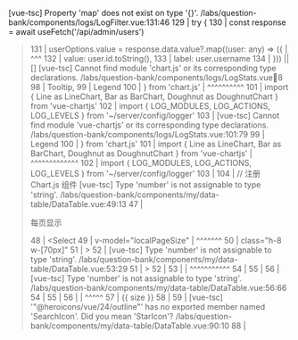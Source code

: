 [vue-tsc] Property 'map' does not exist on type '{}'.
/labs/question-bank/components/logs/LogFilter.vue:131:46
    129 |   try {
    130 |     const response = await useFetch('/api/admin/users')
  > 131 |     userOptions.value = response.data.value?.map((user: any) => ({
        |                                              ^^^
    132 |       value: user.id.toString(),
    133 |       label: user.username
    134 |     })) || []
[vue-tsc] Cannot find module 'chart.js' or its corresponding type declarations.
/labs/question-bank/components/logs/LogStats.vue:100:8
     98 |   Tooltip,
     99 |   Legend
  > 100 | } from 'chart.js'
        |        ^^^^^^^^^^
    101 | import { Line as LineChart, Bar as BarChart, Doughnut as DoughnutChart } from 'vue-chartjs'
    102 | import { LOG_MODULES, LOG_ACTIONS, LOG_LEVELS } from '~/server/config/logger'
    103 |
[vue-tsc] Cannot find module 'vue-chartjs' or its corresponding type declarations.
/labs/question-bank/components/logs/LogStats.vue:101:79
     99 |   Legend
    100 | } from 'chart.js'
  > 101 | import { Line as LineChart, Bar as BarChart, Doughnut as DoughnutChart } from 'vue-chartjs'
        |                                                                               ^^^^^^^^^^^^^
    102 | import { LOG_MODULES, LOG_ACTIONS, LOG_LEVELS } from '~/server/config/logger'
    103 |
    104 | // 注册 Chart.js 组件
[vue-tsc] Type 'number' is not assignable to type 'string'.
/labs/question-bank/components/my/data-table/DataTable.vue:49:13
    47 |           <p class="text-sm font-medium">每页显示</p>
    48 |           <Select
  > 49 |             v-model="localPageSize"
       |             ^^^^^^^
    50 |             class="h-8 w-[70px]"
    51 |           >
    52 |             <SelectTrigger>
[vue-tsc] Type 'number' is not assignable to type 'string'.
/labs/question-bank/components/my/data-table/DataTable.vue:53:29
    51 |           >
    52 |             <SelectTrigger>
  > 53 |               <SelectValue :placeholder="localPageSize" />
       |                             ^^^^^^^^^^^
    54 |             </SelectTrigger>
    55 |             <SelectContent>
    56 |               <SelectItem v-for="size in pageSizes" :key="size" :value="size">
[vue-tsc] Type 'number' is not assignable to type 'string'.
/labs/question-bank/components/my/data-table/DataTable.vue:56:66
    54 |             </SelectTrigger>
    55 |             <SelectContent>
  > 56 |               <SelectItem v-for="size in pageSizes" :key="size" :value="size">
       |                                                                  ^^^^^
    57 |                 {{ size }}
    58 |               </SelectItem>
    59 |             </SelectContent>
[vue-tsc] '"@heroicons/vue/24/outline"' has no exported member named 'SearchIcon'. Did you mean 'StarIcon'?
/labs/question-bank/components/my/data-table/DataTable.vue:90:10
    88 | <script setup lang="ts">
    89 | import { ref, computed, watch } from 'vue'
  > 90 | import { SearchIcon, ChevronLeftIcon, ChevronRightIcon } from '@heroicons/vue/24/outline'
       |          ^^^^^^^^^^
    91 | import { Input } from '@/components/shadcn/input'
    92 | import { Button } from '@/components/shadcn/button'
    93 | import {
[vue-tsc] 'question' is of type 'unknown'.
/labs/question-bank/components/QuestionForm.vue:86:14
    84 |     const question = await $fetch(`/api/questions/${props.questionId}`)
    85 |     form.value = {
  > 86 |       title: question.title,
       |              ^^^^^^^^
    87 |       content: question.content,
    88 |       answer: question.answer,
    89 |       analysis: question.analysis || ''
[vue-tsc] 'question' is of type 'unknown'.
/labs/question-bank/components/QuestionForm.vue:87:16
    85 |     form.value = {
    86 |       title: question.title,
  > 87 |       content: question.content,
       |                ^^^^^^^^
    88 |       answer: question.answer,
    89 |       analysis: question.analysis || ''
    90 |     }
[vue-tsc] 'question' is of type 'unknown'.
/labs/question-bank/components/QuestionForm.vue:88:15
    86 |       title: question.title,
    87 |       content: question.content,
  > 88 |       answer: question.answer,
       |               ^^^^^^^^
    89 |       analysis: question.analysis || ''
    90 |     }
    91 |
[vue-tsc] 'question' is of type 'unknown'.
/labs/question-bank/components/QuestionForm.vue:89:17
    87 |       content: question.content,
    88 |       answer: question.answer,
  > 89 |       analysis: question.analysis || ''
       |                 ^^^^^^^^
    90 |     }
    91 |
    92 |     // 转换标签数据为选择器格式
[vue-tsc] 'question' is of type 'unknown'.
/labs/question-bank/components/QuestionForm.vue:94:5
    92 |     // 转换标签数据为选择器格式
    93 |     const tagsByCategory: Record<number, number | number[]> = {}
  > 94 |     question.tags.forEach((tag: any) => {
       |     ^^^^^^^^
    95 |       const categoryId = tag.category.id
    96 |       if (tag.category.allowMultiple) {
    97 |         if (!tagsByCategory[categoryId]) {
[vue-tsc] Type 'number | number[]' is not assignable to type 'string | undefined'. Type 'number' is not assignable to type 'string'.
/labs/question-bank/components/TagSelector.vue:8:21
     6 |       <!-- 单选标签 -->
     7 |       <div v-if="!category.allowMultiple" class="grid grid-cols-2 sm:grid-cols-3 md:grid-cols-4 gap-2">
  >  8 |         <RadioGroup v-model="selectedTags[category.id]">
       |                     ^^^^^^^
     9 |           <div v-for="tag in category.tags" :key="tag.id">
    10 |             <RadioGroupItem :value="tag.id" class="peer sr-only" />
    11 |             <Label
[vue-tsc] Type 'number' is not assignable to type 'string'.
/labs/question-bank/components/TagSelector.vue:10:30
     8 |         <RadioGroup v-model="selectedTags[category.id]">
     9 |           <div v-for="tag in category.tags" :key="tag.id">
  > 10 |             <RadioGroupItem :value="tag.id" class="peer sr-only" />
       |                              ^^^^^
    11 |             <Label
    12 |               :for="tag.id.toString()"
    13 |               class="flex items-center justify-between rounded-lg border-2 border-muted bg-popover p-2 hover:bg-accent hover:text-accent-foreground peer-data-[state=checked]:border-primary [&:has([data-state=checked])]:border-primary cursor-pointer"
[vue-tsc] Type 'number' is not assignable to type 'string'.
/labs/question-bank/components/TagSelector.vue:32:14
    30 |             :id="tag.id.toString()"
    31 |             v-model="selectedTags[category.id]"
  > 32 |             :value="tag.id"
       |              ^^^^^
    33 |             class="peer sr-only"
    34 |           />
    35 |           <Label
[vue-tsc] Property 'categories' does not exist on type 'unknown'.
/labs/question-bank/components/TagSelector.vue:98:13
     96 | async function loadCategories() {
     97 |   try {
  >  98 |     const { categories: data } = await $fetch('/api/tags')
        |             ^^^^^^^^^^
     99 |     categories.value = data
    100 |
    101 |     // 初始化选中状态
[vue-tsc] Type 'never[] | null' is not assignable to type 'number | number[]'. Type 'null' is not assignable to type 'number | number[]'.
/labs/question-bank/components/TagSelector.vue:104:9
    102 |     categories.value.forEach(category => {
    103 |       if (!selectedTags.value[category.id]) {
  > 104 |         selectedTags.value[category.id] = category.allowMultiple ? [] : null
        |         ^^^^^^^^^^^^^^^^^^^^^^^^^^^^^^^
    105 |       }
    106 |     })
    107 |   } catch (error) {
[vue-tsc] Type '{ variant: "default" | "link" | "destructive" | "outline" | "secondary" | "ghost" | undefined; text?: string | undefined; onClick?: () => void | Promise<void>; }' is not assignable to type 'ConfirmButton | { text: string; variant?: "default" | "link" | "destructive" | "outline" | "secondary" | "ghost" | undefined; onClick?: (() => void | Promise<void>) | undefined; } | undefined'. Type '{ variant: "default" | "link" | "destructive" | "outline" | "secondary" | "ghost" | undefined; text?: string | undefined; onClick?: () => void | Promise<void>; }' is not assignable to type '{ text: string; variant?: "default" | "link" | "destructive" | "outline" | "secondary" | "ghost" | undefined; onClick?: (() => void | Promise<void>) | undefined; }'. Types of property 'text' are incompatible. Type 'string | undefined' is not assignable to type 'string'. Type 'undefined' is not assignable to type 'string'.
/labs/question-bank/composables/useConfirm.ts:51:7
    49 |       ...defaultOptions,
    50 |       ...opt,
  > 51 |       confirmButton: {
       |       ^^^^^^^^^^^^^
    52 |         ...defaultOptions.confirmButton,
    53 |         ...opt?.confirmButton,
    54 |         variant: opt?.type === 'error' ? 'destructive' : (opt?.confirmButton?.variant || defaultOptions.confirmButton?.variant)
[vue-tsc] Type '{ text?: string | undefined; variant?: "default" | "destructive" | "outline" | "secondary" | "ghost" | "link"; onClick?: () => void | Promise<void>; }' is not assignable to type 'ConfirmButton | { text: string; variant?: "default" | "link" | "destructive" | "outline" | "secondary" | "ghost" | undefined; onClick?: (() => void | Promise<void>) | undefined; } | undefined'. Type '{ text?: string | undefined; variant?: "default" | "destructive" | "outline" | "secondary" | "ghost" | "link"; onClick?: () => void | Promise<void>; }' is not assignable to type '{ text: string; variant?: "default" | "link" | "destructive" | "outline" | "secondary" | "ghost" | undefined; onClick?: (() => void | Promise<void>) | undefined; }'. Types of property 'text' are incompatible. Type 'string | undefined' is not assignable to type 'string'. Type 'undefined' is not assignable to type 'string'.
/labs/question-bank/composables/useConfirm.ts:56:7
    54 |         variant: opt?.type === 'error' ? 'destructive' : (opt?.confirmButton?.variant || defaultOptions.confirmButton?.variant)
    55 |       },
  > 56 |       cancelButton: {
       |       ^^^^^^^^^^^^
    57 |         ...defaultOptions.cancelButton,
    58 |         ...opt?.cancelButton
    59 |       }
[vue-tsc] Module '"~/types/log"' has no exported member 'LogType'.
/labs/question-bank/composables/useLogger.ts:1:15
  > 1 | import type { LogType, LogLevel } from '~/types/log'
      |               ^^^^^^^
    2 |
    3 | export function useLogger() {
    4 |   const createLog = async (type: LogType, action: string, details: string = '', level: LogLevel = 'info') => {
[vue-tsc] Type '"info"' is not assignable to type '"DEBUG" | "INFO" | "WARN" | "ERROR" | "SECURITY" | "IMPORTANT"'. Did you mean '"INFO"'?
/labs/question-bank/composables/useLogger.ts:4:81
    2 |
    3 | export function useLogger() {
  > 4 |   const createLog = async (type: LogType, action: string, details: string = '', level: LogLevel = 'info') => {
      |                                                                                 ^^^^^^^^^^^^^^^^^^^^^^^^
    5 |     try {
    6 |       await $fetch('/api/logs', {
    7 |         method: 'POST',
[vue-tsc] Argument of type '"error"' is not assignable to parameter of type '"DEBUG" | "INFO" | "WARN" | "ERROR" | "SECURITY" | "IMPORTANT" | undefined'.
/labs/question-bank/composables/useLogger.ts:26:49
    24 |   const logError = async (type: LogType, error: unknown, action: string) => {
    25 |     const errorMessage = error instanceof Error ? error.message : String(error)
  > 26 |     await createLog(type, action, errorMessage, 'error')
       |                                                 ^^^^^^^
    27 |   }
    28 |
    29 |   return {
[vue-tsc] Element implicitly has an 'any' type because expression of type 'string' can't be used to index type '{ 'GET:/api/admin/users': string; 'POST:/api/admin/users': string; 'PUT:/api/admin/users': string; 'DELETE:/api/admin/users': string; 'GET:/api/admin/roles': string; 'POST:/api/admin/roles': string; ... 5 more ...; 'DELETE:/api/admin/permissions': string; }'. No index signature with a parameter of type 'string' was found on type '{ 'GET:/api/admin/users': string; 'POST:/api/admin/users': string; 'PUT:/api/admin/users': string; 'DELETE:/api/admin/users': string; 'GET:/api/admin/roles': string; 'POST:/api/admin/roles': string; ... 5 more ...; 'DELETE:/api/admin/permissions': string; }'.
/labs/question-bank/middleware/auth.ts:59:32
    57 |     const path = event.path.replace(/\/\d+$/, '') // 移除路径中的 ID
    58 |     const permissionKey = `${method}:${path}`
  > 59 |     const requiredPermission = PERMISSION_MAP[permissionKey]
       |                                ^^^^^^^^^^^^^^^^^^^^^^^^^^^^^
    60 |
    61 |     // 如果找到了权限映射且用户没有该权限
    62 |     if (requiredPermission && !userPermissions.includes(requiredPermission)) {
[vue-tsc] Property 'id' does not exist on type 'never'.
/labs/question-bank/pages/admin/logs/audit.vue:43:21
    41 |         <TimelineItem
    42 |           v-for="log in auditLogs"
  > 43 |           :key="log.id"
       |                     ^^
    44 |           :dot-color="getActionColor(log.action)"
    45 |         >
    46 |           <template #dot>
[vue-tsc] Property 'action' does not exist on type 'never'.
/labs/question-bank/pages/admin/logs/audit.vue:44:42
    42 |           v-for="log in auditLogs"
    43 |           :key="log.id"
  > 44 |           :dot-color="getActionColor(log.action)"
       |                                          ^^^^^^
    45 |         >
    46 |           <template #dot>
    47 |             <Icon :name="getActionIcon(log.action)" class="text-lg" />
[vue-tsc] Property 'action' does not exist on type 'never'.
/labs/question-bank/pages/admin/logs/audit.vue:47:44
    45 |         >
    46 |           <template #dot>
  > 47 |             <Icon :name="getActionIcon(log.action)" class="text-lg" />
       |                                            ^^^^^^
    48 |           </template>
    49 |           <div class="flex justify-between items-start">
    50 |             <div>
[vue-tsc] Property 'action' does not exist on type 'never'.
/labs/question-bank/pages/admin/logs/audit.vue:51:58
    49 |           <div class="flex justify-between items-start">
    50 |             <div>
  > 51 |               <p class="font-medium">{{ formatAction(log.action) }}</p>
       |                                                          ^^^^^^
    52 |               <p class="text-sm text-gray-500">
    53 |                 由 {{ log.user.username }} 在 {{ formatDateTime(log.timestamp) }} 操作
    54 |               </p>
[vue-tsc] Property 'user' does not exist on type 'never'.
/labs/question-bank/pages/admin/logs/audit.vue:53:26
    51 |               <p class="font-medium">{{ formatAction(log.action) }}</p>
    52 |               <p class="text-sm text-gray-500">
  > 53 |                 由 {{ log.user.username }} 在 {{ formatDateTime(log.timestamp) }} 操作
       |                          ^^^^
    54 |               </p>
    55 |             </div>
    56 |             <Button
[vue-tsc] Property 'timestamp' does not exist on type 'never'.
/labs/question-bank/pages/admin/logs/audit.vue:53:67
    51 |               <p class="font-medium">{{ formatAction(log.action) }}</p>
    52 |               <p class="text-sm text-gray-500">
  > 53 |                 由 {{ log.user.username }} 在 {{ formatDateTime(log.timestamp) }} 操作
       |                                                                   ^^^^^^^^^
    54 |               </p>
    55 |             </div>
    56 |             <Button
[vue-tsc] Type 'unknown' is not assignable to type 'never[]'.
/labs/question-bank/pages/admin/logs/audit.vue:180:5
    178 |       }
    179 |     })
  > 180 |     auditLogs.value = response
        |     ^^^^^^^^^^^^^^^
    181 |   } catch (error) {
    182 |     toast.error('获取审计日志失败')
    183 |     console.error('Failed to fetch audit logs:', error)
[vue-tsc] Property 'items' does not exist on type '{}'.
/labs/question-bank/pages/admin/logs/index.vue:63:40
    61 |
    62 |     if (response.data.value) {
  > 63 |       logs.value = response.data.value.items
       |                                        ^^^^^
    64 |       total.value = response.data.value.total
    65 |     }
    66 |   } catch (error) {
[vue-tsc] Property 'total' does not exist on type '{}'.
/labs/question-bank/pages/admin/logs/index.vue:64:41
    62 |     if (response.data.value) {
    63 |       logs.value = response.data.value.items
  > 64 |       total.value = response.data.value.total
       |                                         ^^^^^
    65 |     }
    66 |   } catch (error) {
    67 |     console.error('Failed to fetch logs:', error)
[vue-tsc] Cannot find module 'vue-chartjs' or its corresponding type declarations.
/labs/question-bank/pages/admin/logs/statistics.vue:110:42
    108 | <script setup lang="ts">
    109 | import { ref, reactive, onMounted } from 'vue'
  > 110 | import { Line, Pie, Bar, Doughnut } from 'vue-chartjs'
        |                                          ^^^^^^^^^^^^^
    111 | import { useToast } from '@/composables/useToast'
    112 | import {
    113 |   Chart as ChartJS,
[vue-tsc] Cannot find module 'chart.js' or its corresponding type declarations.
/labs/question-bank/pages/admin/logs/statistics.vue:123:8
    121 |   ArcElement,
    122 |   BarElement
  > 123 | } from 'chart.js'
        |        ^^^^^^^^^^
    124 |
    125 | // 注册 ChartJS 组件
    126 | ChartJS.register(
[vue-tsc] 'response' is of type 'unknown'.
/labs/question-bank/pages/admin/logs/statistics.vue:320:22
    318 |
    319 |     // 更新统计卡片数据
  > 320 |     updateStatistics(response.overview)
        |                      ^^^^^^^^
    321 |
    322 |     // 更新图表数据
    323 |     updateCharts(response.charts)
[vue-tsc] 'response' is of type 'unknown'.
/labs/question-bank/pages/admin/logs/statistics.vue:323:18
    321 |
    322 |     // 更新图表数据
  > 323 |     updateCharts(response.charts)
        |                  ^^^^^^^^
    324 |
    325 |     // 更新详细统计数据
    326 |     updateDetailedStats(response.details)
[vue-tsc] 'response' is of type 'unknown'.
/labs/question-bank/pages/admin/logs/statistics.vue:326:25
    324 |
    325 |     // 更新详细统计数据
  > 326 |     updateDetailedStats(response.details)
        |                         ^^^^^^^^
    327 |   } catch (error) {
    328 |     toast.error('获取统计数据失败')
    329 |     console.error('Failed to fetch statistics:', error)
[vue-tsc] Type '(e?: Event | undefined) => Promise<Promise<void> | undefined>' is not assignable to type 'SubmissionHandler<GenericObject, GenericObject, unknown>'. Types of parameters 'e' and 'values' are incompatible. Type 'GenericObject' is missing the following properties from type 'Event': bubbles, cancelBubble, cancelable, composed, and 18 more.
/labs/question-bank/pages/admin/permissions/index.vue:89:12
    87 |         <Form
    88 |           :validation-schema="permissionSchema"
  > 89 |           @submit="savePermission"
       |            ^^^^^^
    90 |           v-slot="{ errors }"
    91 |           class="space-y-4"
    92 |         >
[vue-tsc] Cannot find name 'form'.
/labs/question-bank/pages/admin/permissions/index.vue:277:5
    275 |   if (permission) {
    276 |     const [module, action] = permission.name.split('.')
  > 277 |     form.resetForm({
        |     ^^^^
    278 |       values: {
    279 |         module,
    280 |         action,
[vue-tsc] Cannot find name 'form'.
/labs/question-bank/pages/admin/permissions/index.vue:285:5
    283 |     })
    284 |   } else {
  > 285 |     form.resetForm()
        |     ^^^^
    286 |   }
    287 |   showDialog.value = true
    288 | }
[vue-tsc] This expression is not callable. Type 'Promise<boolean>' has no call signatures.
/labs/question-bank/pages/admin/permissions/index.vue:329:27
    327 | // 删除权限
    328 | async function deletePermission(permission: Permission) {
  > 329 |   const confirmed = await confirm({
        |                           ^^^^^^^
    330 |     title: '确认删除',
    331 |     content: `确定要删除权限 "${permission.name}" 吗？此操作不可恢复。`,
    332 |     type: 'error',
[vue-tsc] Type '(e?: Event | undefined) => Promise<Promise<void> | undefined>' is not assignable to type 'SubmissionHandler<GenericObject, GenericObject, unknown>'. Types of parameters 'e' and 'values' are incompatible. Type 'GenericObject' is missing the following properties from type 'Event': bubbles, cancelBubble, cancelable, composed, and 18 more.
/labs/question-bank/pages/admin/roles/index.vue:85:12
    83 |         <Form
    84 |           :validation-schema="roleSchema"
  > 85 |           @submit="saveRole"
       |            ^^^^^^
    86 |           v-slot="{ errors }"
    87 |           class="space-y-4"
    88 |         >
[vue-tsc] Type 'number' is not assignable to type 'string'.
/labs/question-bank/pages/admin/roles/index.vue:166:20
    164 |                   :id="'permission-' + permission.id"
    165 |                   v-model="selectedPermissions"
  > 166 |                   :value="permission.id"
        |                    ^^^^^
    167 |                 />
    168 |                 <div class="grid gap-1.5 leading-none">
    169 |                   <label
[vue-tsc] Cannot find name 'form'.
/labs/question-bank/pages/admin/roles/index.vue:328:5
    326 |   editingRole.value = role
    327 |   if (role) {
  > 328 |     form.resetForm({
        |     ^^^^
    329 |       values: {
    330 |         name: role.name,
    331 |         description: role.description || ''
[vue-tsc] Cannot find name 'form'.
/labs/question-bank/pages/admin/roles/index.vue:335:5
    333 |     })
    334 |   } else {
  > 335 |     form.resetForm()
        |     ^^^^
    336 |   }
    337 |   showRoleDialog.value = true
    338 | }
[vue-tsc] This expression is not callable. Type 'Promise<boolean>' has no call signatures.
/labs/question-bank/pages/admin/roles/index.vue:409:27
    407 | // 删除角色
    408 | async function deleteRole(role: Role) {
  > 409 |   const confirmed = await confirm({
        |                           ^^^^^^^
    410 |     title: '确认删除',
    411 |     content: `确定要删除角色 "${role.name}" 吗？此操作不可恢复。`,
    412 |     type: 'error',
[vue-tsc] Type 'Source[] | null | undefined' is not assignable to type 'any[]'. Type 'undefined' is not assignable to type 'any[]'.
/labs/question-bank/pages/admin/sources/index.vue:194:10
    192 |           { key: 'createdAt', title: '创建时间' }
    193 |         ]"
  > 194 |         :data="filteredSources"
        |          ^^^^
    195 |       >
    196 |         <template #type="{ value }">
    197 |           {{ getSourceTypeLabel(value) }}
[vue-tsc] Type 'number | null' is not assignable to type 'string | undefined'. Type 'null' is not assignable to type 'string | undefined'.
/labs/question-bank/pages/admin/tags.vue:114:21
    112 |           <div class="space-y-2">
    113 |             <Label>父标签</Label>
  > 114 |             <Select v-model="tagForm.parentId">
        |                     ^^^^^^^
    115 |               <SelectTrigger>
    116 |                 <SelectValue placeholder="选择父标签" />
    117 |               </SelectTrigger>
[vue-tsc] Cannot find module '@/composables/useAuth' or its corresponding type declarations.
/labs/question-bank/pages/admin/tags.vue:161:25
    159 | import { ref, onMounted, computed } from 'vue'
    160 | import { useMessage } from '@/composables/useMessage'
  > 161 | import { useAuth } from '@/composables/useAuth'
        |                         ^^^^^^^^^^^^^^^^^^^^^^^
    162 | import { PencilIcon, TrashIcon } from 'lucide-vue-next'
    163 | import { Button } from '@/components/shadcn/button'
    164 | import { Input } from '@/components/shadcn/input'
[vue-tsc] Type '{}' is missing the following properties from type 'any[]': length, pop, push, concat, and 35 more.
/labs/question-bank/pages/admin/tags.vue:248:5
    246 |   try {
    247 |     const response = await useFetch('/api/admin/tags/categories')
  > 248 |     categories.value = response.data.value || []
        |     ^^^^^^^^^^^^^^^^
    249 |     await loadTagsByCategories()
    250 |   } catch (error) {
    251 |     showMessage('加载标签类别失败', 'error')
[vue-tsc] Type '{}' is missing the following properties from type 'any[]': length, pop, push, concat, and 35 more.
/labs/question-bank/pages/admin/tags.vue:260:7
    258 |     for (const category of categories.value) {
    259 |       const response = await useFetch(`/api/admin/tags/${category.id}`)
  > 260 |       categoryTags.value[category.id] = response.data.value || []
        |       ^^^^^^^^^^^^^^^^^^^^^^^^^^^^^^^
    261 |     }
    262 |   } catch (error) {
    263 |     showMessage('加载标签失败', 'error')
[vue-tsc] Type '(e?: Event | undefined) => Promise<Promise<void> | undefined>' is not assignable to type 'SubmissionHandler<GenericObject, GenericObject, unknown>'. Types of parameters 'e' and 'values' are incompatible. Type 'GenericObject' is missing the following properties from type 'Event': bubbles, cancelBubble, cancelable, composed, and 18 more.
/labs/question-bank/pages/admin/users/index.vue:81:12
    79 |         <Form
    80 |           :validation-schema="userSchema"
  > 81 |           @submit="saveUser"
       |            ^^^^^^
    82 |           v-slot="{ errors }"
    83 |           class="space-y-4"
    84 |         >
[vue-tsc] '"lucide-vue-next"' has no exported member named 'UserGroupIcon'. Did you mean 'GroupIcon'?
/labs/question-bank/pages/admin/users/index.vue:216:64
    214 | import { ref, computed } from 'vue'
    215 | import { useForm } from 'vee-validate'
  > 216 | import { SearchIcon, PlusIcon, MoreHorizontalIcon, PencilIcon, UserGroupIcon, TrashIcon, XIcon } from 'lucide-vue-next'
        |                                                                ^^^^^^^^^^^^^
    217 | import { useConfirm } from '@/composables/useConfirm'
    218 | import type { User, Role } from '@prisma/client'
    219 |
[vue-tsc] Cannot find name 'form'.
/labs/question-bank/pages/admin/users/index.vue:309:5
    307 |   editingUser.value = user
    308 |   if (user) {
  > 309 |     form.resetForm({
        |     ^^^^
    310 |       values: {
    311 |         username: user.username,
    312 |         email: user.email,
[vue-tsc] Cannot find name 'form'.
/labs/question-bank/pages/admin/users/index.vue:318:5
    316 |     })
    317 |   } else {
  > 318 |     form.resetForm()
        |     ^^^^
    319 |   }
    320 |   showUserDialog.value = true
    321 | }
[vue-tsc] This expression is not callable. Type 'Promise<boolean>' has no call signatures.
/labs/question-bank/pages/admin/users/index.vue:408:27
    406 | // 删除用户
    407 | async function deleteUser(user: User) {
  > 408 |   const confirmed = await confirm({
        |                           ^^^^^^^
    409 |     title: '确认删除',
    410 |     content: `确定要删除用户 "${user.username}" 吗？此操作不可恢复。`,
    411 |     type: 'error',
[vue-tsc] Parameter 'role' implicitly has an 'any' type.
/labs/question-bank/server/api/admin/logs/audit.ts:7:33
     5 |   // 验证权限
     6 |   const user = event.context.user
  >  7 |   if (!user || !user.roles.some(role => role.permissions.includes('VIEW_LOGS'))) {
       |                                 ^^^^
     8 |     throw createError({
     9 |       statusCode: 403,
    10 |       message: '没有权限查看审计日志'
[vue-tsc] 'error' is of type 'unknown'.
/labs/question-bank/server/api/admin/logs/audit.ts:45:19
    43 |     console.error('Failed to get audit trail:', error)
    44 |     throw createError({
  > 45 |       statusCode: error.message === '查询超时' ? 504 : 500,
       |                   ^^^^^
    46 |       message: error.message === '查询超时' ? '查询超时，请稍后再试' : '获取审计记录失败'    })
    47 |   }
    48 | })
[vue-tsc] 'error' is of type 'unknown'.
/labs/question-bank/server/api/admin/logs/audit.ts:46:16
    44 |     throw createError({
    45 |       statusCode: error.message === '查询超时' ? 504 : 500,
  > 46 |       message: error.message === '查询超时' ? '查询超时，请稍后再试' : '获取审计记录失败'    })
       |                ^^^^^
    47 |   }
    48 | })
    49 |
[vue-tsc] 'error' is of type 'unknown'.
/labs/question-bank/server/api/admin/logs/index.ts:54:19
    52 |     console.error('Failed to get logs:', error)
    53 |     throw createError({
  > 54 |       statusCode: error.message === '查询超时' ? 504 : 500,
       |                   ^^^^^
    55 |       message: error.message === '查询超时' ? '查询超时，请缩小查询范围' : '获取日志列表失败'
    56 |     })
    57 |   }
[vue-tsc] 'error' is of type 'unknown'.
/labs/question-bank/server/api/admin/logs/index.ts:55:16
    53 |     throw createError({
    54 |       statusCode: error.message === '查询超时' ? 504 : 500,
  > 55 |       message: error.message === '查询超时' ? '查询超时，请缩小查询范围' : '获取日志列表失败'
       |                ^^^^^
    56 |     })
    57 |   }
    58 | })
[vue-tsc] Parameter 'role' implicitly has an 'any' type.
/labs/question-bank/server/api/admin/logs/statistics.ts:22:37
    20 |       // 验证权限
    21 |       const user = event.context.user
  > 22 |       if (!user || !user.roles.some(role => role.permissions.includes('VIEW_LOGS'))) {
       |                                     ^^^^
    23 |         throw createError({
    24 |           statusCode: 403,
    25 |           message: '没有权限查看日志统计'
[vue-tsc] 'error' is of type 'unknown'.
/labs/question-bank/server/api/admin/logs/statistics.ts:71:23
    69 |         console.error('Failed to get statistics:', error)
    70 |         throw createError({
  > 71 |           statusCode: error.message === '统计超时' ? 504 : 500,
       |                       ^^^^^
    72 |           message: error.message === '统计超时' ? '统计超时，请缩小时间范围' : '获取统计数据失败',
    73 |         })
    74 |       }
[vue-tsc] 'error' is of type 'unknown'.
/labs/question-bank/server/api/admin/logs/statistics.ts:72:20
    70 |         throw createError({
    71 |           statusCode: error.message === '统计超时' ? 504 : 500,
  > 72 |           message: error.message === '统计超时' ? '统计超时，请缩小时间范围' : '获取统计数据失败',
       |                    ^^^^^
    73 |         })
    74 |       }
    75 |
[vue-tsc] 'event.context.params' is possibly 'undefined'.
/labs/question-bank/server/api/admin/permissions/[id].ts:15:23
    13 |
    14 | export default defineEventHandler(async (event) => {
  > 15 |   const id = parseInt(event.context.params.id)
       |                       ^^^^^^^^^^^^^^^^^^^^
    16 |   if (isNaN(id)) {
    17 |     throw createError({
    18 |       statusCode: 400,
[vue-tsc] Object literal may only specify known properties, and 'rolePermissions' does not exist in type 'PermissionInclude<DefaultArgs>'.
/labs/question-bank/server/api/admin/permissions/[id].ts:32:13
    30 |           where: { id },
    31 |           include: {
  > 32 |             rolePermissions: {
       |             ^^^^^^^^^^^^^^^
    33 |               include: {
    34 |                 role: true
    35 |               }
[vue-tsc] Property 'rolePermissions' does not exist on type '{ id: number; name: string; createdAt: Date; updatedAt: Date; description: string | null; creatorId: number; updaterId: number; }'.
/labs/question-bank/server/api/admin/permissions/[id].ts:50:29
    48 |         return {
    49 |           ...permission,
  > 50 |           roles: permission.rolePermissions.map(rp => rp.role)
       |                             ^^^^^^^^^^^^^^^
    51 |         }
    52 |       } catch (error) {
    53 |         console.error('获取权限详情失败:', error)
[vue-tsc] Parameter 'rp' implicitly has an 'any' type.
/labs/question-bank/server/api/admin/permissions/[id].ts:50:49
    48 |         return {
    49 |           ...permission,
  > 50 |           roles: permission.rolePermissions.map(rp => rp.role)
       |                                                 ^^
    51 |         }
    52 |       } catch (error) {
    53 |         console.error('获取权限详情失败:', error)
[vue-tsc] 'error' is of type 'unknown'.
/labs/question-bank/server/api/admin/permissions/[id].ts:55:23
    53 |         console.error('获取权限详情失败:', error)
    54 |         throw createError({
  > 55 |           statusCode: error.statusCode || 500,
       |                       ^^^^^
    56 |           message: error.message || '获取权限详情失败'
    57 |         })
    58 |       }
[vue-tsc] 'error' is of type 'unknown'.
/labs/question-bank/server/api/admin/permissions/[id].ts:56:20
    54 |         throw createError({
    55 |           statusCode: error.statusCode || 500,
  > 56 |           message: error.message || '获取权限详情失败'
       |                    ^^^^^
    57 |         })
    58 |       }
    59 |
[vue-tsc] Object literal may only specify known properties, and 'rolePermissions' does not exist in type 'PermissionInclude<DefaultArgs>'.
/labs/question-bank/server/api/admin/permissions/[id].ts:97:13
     95 |           data: validatedData,
     96 |           include: {
  >  97 |             rolePermissions: {
        |             ^^^^^^^^^^^^^^^
     98 |               include: {
     99 |                 role: true
    100 |               }
[vue-tsc] Property 'rolePermissions' does not exist on type '{ id: number; name: string; createdAt: Date; updatedAt: Date; description: string | null; creatorId: number; updaterId: number; }'.
/labs/question-bank/server/api/admin/permissions/[id].ts:107:29
    105 |         return {
    106 |           ...permission,
  > 107 |           roles: permission.rolePermissions.map(rp => rp.role)
        |                             ^^^^^^^^^^^^^^^
    108 |         }
    109 |       } catch (error) {
    110 |         console.error('更新权限失败:', error)
[vue-tsc] Parameter 'rp' implicitly has an 'any' type.
/labs/question-bank/server/api/admin/permissions/[id].ts:107:49
    105 |         return {
    106 |           ...permission,
  > 107 |           roles: permission.rolePermissions.map(rp => rp.role)
        |                                                 ^^
    108 |         }
    109 |       } catch (error) {
    110 |         console.error('更新权限失败:', error)
[vue-tsc] 'error' is of type 'unknown'.
/labs/question-bank/server/api/admin/permissions/[id].ts:115:15
    113 |           message: error instanceof z.ZodError 
    114 |             ? '无效的权限数据' 
  > 115 |             : error.message || '更新权限失败'
        |               ^^^^^
    116 |         })
    117 |       }
    118 |
[vue-tsc] Object literal may only specify known properties, and 'rolePermissions' does not exist in type 'PermissionInclude<DefaultArgs>'.
/labs/question-bank/server/api/admin/permissions/[id].ts:126:13
    124 |           where: { id },
    125 |           include: {
  > 126 |             rolePermissions: true
        |             ^^^^^^^^^^^^^^^
    127 |           }
    128 |         })
    129 |
[vue-tsc] Property 'rolePermissions' does not exist on type '{ id: number; name: string; createdAt: Date; updatedAt: Date; description: string | null; creatorId: number; updaterId: number; }'.
/labs/question-bank/server/api/admin/permissions/[id].ts:138:24
    136 |
    137 |         // 检查权限是否被使用
  > 138 |         if (permission.rolePermissions.length > 0) {
        |                        ^^^^^^^^^^^^^^^
    139 |           throw createError({
    140 |             statusCode: 400,
    141 |             message: '权限正在被使用，无法删除'
[vue-tsc] 'error' is of type 'unknown'.
/labs/question-bank/server/api/admin/permissions/[id].ts:156:23
    154 |         console.error('删除权限失败:', error)
    155 |         throw createError({
  > 156 |           statusCode: error.statusCode || 500,
        |                       ^^^^^
    157 |           message: error.message || '删除权限失败'
    158 |         })
    159 |       }
[vue-tsc] 'error' is of type 'unknown'.
/labs/question-bank/server/api/admin/permissions/[id].ts:157:20
    155 |         throw createError({
    156 |           statusCode: error.statusCode || 500,
  > 157 |           message: error.message || '删除权限失败'
        |                    ^^^^^
    158 |         })
    159 |       }
    160 |
[vue-tsc] Type '{ roles?: { create: any; } | undefined; name: any; description: any; }' is not assignable to type '(Without<PermissionCreateInput, PermissionUncheckedCreateInput> & PermissionUncheckedCreateInput) | (Without<...> & PermissionCreateInput)'. Type '{ roles?: { create: any; } | undefined; name: any; description: any; }' is not assignable to type 'Without<PermissionUncheckedCreateInput, PermissionCreateInput> & PermissionCreateInput'. Type '{ roles?: { create: any; } | undefined; name: any; description: any; }' is missing the following properties from type 'PermissionCreateInput': createdBy, updatedBy
/labs/question-bank/server/api/admin/permissions/index.post.ts:25:5
    23 |   // 创建权限
    24 |   const permission = await prisma.permission.create({
  > 25 |     data: {
       |     ^^^^
    26 |       name,
    27 |       description,
    28 |       // 如果提供了角色列表，则建立关联
[vue-tsc] Property 'roles' does not exist on type '{ id: number; name: string; createdAt: Date; updatedAt: Date; description: string | null; creatorId: number; updaterId: number; }'.
/labs/question-bank/server/api/admin/permissions/index.post.ts:50:23
    48 |   return {
    49 |     ...permission,
  > 50 |     roles: permission.roles.map(rp => rp.role)
       |                       ^^^^^
    51 |   }
    52 | })
    53 |
[vue-tsc] Parameter 'rp' implicitly has an 'any' type.
/labs/question-bank/server/api/admin/permissions/index.post.ts:50:33
    48 |   return {
    49 |     ...permission,
  > 50 |     roles: permission.roles.map(rp => rp.role)
       |                                 ^^
    51 |   }
    52 | })
    53 |
[vue-tsc] Type '{ name: string; group: string; description?: string | undefined; }' is not assignable to type '(Without<PermissionCreateInput, PermissionUncheckedCreateInput> & PermissionUncheckedCreateInput) | (Without<...> & PermissionCreateInput)'. Type '{ name: string; group: string; description?: string | undefined; }' is not assignable to type 'Without<PermissionUncheckedCreateInput, PermissionCreateInput> & PermissionCreateInput'. Type '{ name: string; group: string; description?: string | undefined; }' is missing the following properties from type 'PermissionCreateInput': createdBy, updatedBy
/labs/question-bank/server/api/admin/permissions/index.ts:96:11
    94 |         // 创建权限
    95 |         const permission = await prisma.permission.create({
  > 96 |           data: validatedData
       |           ^^^^
    97 |         })
    98 |
    99 |         return permission
[vue-tsc] 'event.context.params' is possibly 'undefined'.
/labs/question-bank/server/api/admin/roles/[id].ts:14:23
    12 |
    13 | export default defineEventHandler(async (event) => {
  > 14 |   const id = parseInt(event.context.params.id)
       |                       ^^^^^^^^^^^^^^^^^^^^
    15 |   if (isNaN(id)) {
    16 |     throw createError({
    17 |       statusCode: 400,
[vue-tsc] 'error' is of type 'unknown'.
/labs/question-bank/server/api/admin/roles/[id].ts:59:23
    57 |         console.error('获取角色详情失败:', error)
    58 |         throw createError({
  > 59 |           statusCode: error.statusCode || 500,
       |                       ^^^^^
    60 |           message: error.message || '获取角色详情失败'
    61 |         })
    62 |       }
[vue-tsc] 'error' is of type 'unknown'.
/labs/question-bank/server/api/admin/roles/[id].ts:60:20
    58 |         throw createError({
    59 |           statusCode: error.statusCode || 500,
  > 60 |           message: error.message || '获取角色详情失败'
       |                    ^^^^^
    61 |         })
    62 |       }
    63 |
[vue-tsc] 'role' is possibly 'null'.
/labs/question-bank/server/api/admin/roles/[id].ts:161:24
    159 |         return {
    160 |           ...role,
  > 161 |           permissions: role.permissions.map(rp => rp.permission),
        |                        ^^^^
    162 |           users: role.users.map(ur => ur.user)
    163 |         }
    164 |       } catch (error) {
[vue-tsc] 'role' is possibly 'null'.
/labs/question-bank/server/api/admin/roles/[id].ts:162:18
    160 |           ...role,
    161 |           permissions: role.permissions.map(rp => rp.permission),
  > 162 |           users: role.users.map(ur => ur.user)
        |                  ^^^^
    163 |         }
    164 |       } catch (error) {
    165 |         console.error('更新角色失败:', error)
[vue-tsc] 'error' is of type 'unknown'.
/labs/question-bank/server/api/admin/roles/[id].ts:170:15
    168 |           message: error instanceof z.ZodError 
    169 |             ? '无效的角色数据' 
  > 170 |             : error.message || '更新角色失败'
        |               ^^^^^
    171 |         })
    172 |       }
    173 |
[vue-tsc] 'error' is of type 'unknown'.
/labs/question-bank/server/api/admin/roles/[id].ts:218:23
    216 |         console.error('删除角色失败:', error)
    217 |         throw createError({
  > 218 |           statusCode: error.statusCode || 500,
        |                       ^^^^^
    219 |           message: error.message || '删除角色失败'
    220 |         })
    221 |       }
[vue-tsc] 'error' is of type 'unknown'.
/labs/question-bank/server/api/admin/roles/[id].ts:219:20
    217 |         throw createError({
    218 |           statusCode: error.statusCode || 500,
  > 219 |           message: error.message || '删除角色失败'
        |                    ^^^^^
    220 |         })
    221 |       }
    222 |
[vue-tsc] Type '{ permissions: { create: { permission: { connect: { id: number; }; }; }[]; } | undefined; name: string; description?: string | undefined; }' is not assignable to type '(Without<RoleCreateInput, RoleUncheckedCreateInput> & RoleUncheckedCreateInput) | (Without<...> & RoleCreateInput)'. Type '{ permissions: { create: { permission: { connect: { id: number; }; }; }[]; } | undefined; name: string; description?: string | undefined; }' is not assignable to type 'Without<RoleUncheckedCreateInput, RoleCreateInput> & RoleCreateInput'. Type '{ permissions: { create: { permission: { connect: { id: number; }; }; }[]; } | undefined; name: string; description?: string | undefined; }' is missing the following properties from type 'RoleCreateInput': createdBy, updatedBy
/labs/question-bank/server/api/admin/roles/index.ts:119:11
    117 |         // 创建角色和权限关联
    118 |         const role = await prisma.role.create({
  > 119 |           data: {
        |           ^^^^
    120 |             ...roleData,
    121 |             permissions: permissionIds ? {
    122 |               create: permissionIds.map(permissionId => ({
[vue-tsc] Property 'permissions' does not exist on type '{ id: number; name: string; createdAt: Date; updatedAt: Date; description: string | null; creatorId: number; updaterId: number; }'.
/labs/question-bank/server/api/admin/roles/index.ts:140:29
    138 |         return {
    139 |           ...role,
  > 140 |           permissions: role.permissions.map(rp => rp.permission)
        |                             ^^^^^^^^^^^
    141 |         }
    142 |       } catch (error) {
    143 |         console.error('创建角色失败:', error)
[vue-tsc] Parameter 'rp' implicitly has an 'any' type.
/labs/question-bank/server/api/admin/roles/index.ts:140:45
    138 |         return {
    139 |           ...role,
  > 140 |           permissions: role.permissions.map(rp => rp.permission)
        |                                             ^^
    141 |         }
    142 |       } catch (error) {
    143 |         console.error('创建角色失败:', error)
[vue-tsc] Property 'role' does not exist on type '{ id: number; name: string | null; username: string; email: string; password: string; createdAt: Date; updatedAt: Date; }'.
/labs/question-bank/server/api/admin/users/[id].delete.ts:20:13
    18 |   })
    19 |
  > 20 |   if (user?.role === 'ADMIN') {
       |             ^^^^
    21 |     const adminCount = await prisma.user.count({
    22 |       where: { role: 'ADMIN' }
    23 |     })
[vue-tsc] Object literal may only specify known properties, but 'role' does not exist in type 'UserWhereInput'. Did you mean to write 'roles'?
/labs/question-bank/server/api/admin/users/[id].delete.ts:22:16
    20 |   if (user?.role === 'ADMIN') {
    21 |     const adminCount = await prisma.user.count({
  > 22 |       where: { role: 'ADMIN' }
       |                ^^^^
    23 |     })
    24 |
    25 |     if (adminCount <= 1) {
[vue-tsc] Object literal may only specify known properties, but 'role' does not exist in type 'UserSelect<DefaultArgs>'. Did you mean to write 'roles'?
/labs/question-bank/server/api/admin/users/[id].put.ts:77:7
    75 |       username: true,
    76 |       email: true,
  > 77 |       role: true,
       |       ^^^^
    78 |       createdAt: true,
    79 |       updatedAt: true
    80 |     }
[vue-tsc] 'event.context.params' is possibly 'undefined'.
/labs/question-bank/server/api/admin/users/[id]/roles.ts:12:27
    10 |
    11 | export default defineEventHandler(async (event) => {
  > 12 |   const userId = parseInt(event.context.params.id)
       |                           ^^^^^^^^^^^^^^^^^^^^
    13 |   if (isNaN(userId)) {
    14 |     throw createError({
    15 |       statusCode: 400,
[vue-tsc] 'error' is of type 'unknown'.
/labs/question-bank/server/api/admin/users/[id]/roles.ts:62:23
    60 |         console.error('获取用户角色失败:', error)
    61 |         throw createError({
  > 62 |           statusCode: error.statusCode || 500,
       |                       ^^^^^
    63 |           message: error.message || '获取用户角色失败'
    64 |         })
    65 |       }
[vue-tsc] 'error' is of type 'unknown'.
/labs/question-bank/server/api/admin/users/[id]/roles.ts:63:20
    61 |         throw createError({
    62 |           statusCode: error.statusCode || 500,
  > 63 |           message: error.message || '获取用户角色失败'
       |                    ^^^^^
    64 |         })
    65 |       }
    66 |
[vue-tsc] 'updatedUser' is possibly 'null'.
/labs/question-bank/server/api/admin/users/[id]/roles.ts:142:18
    140 |
    141 |         return {
  > 142 |           roles: updatedUser.roles.map(ur => ({
        |                  ^^^^^^^^^^^
    143 |             ...ur.role,
    144 |             permissions: ur.role.permissions.map(rp => rp.permission)
    145 |           }))
[vue-tsc] 'error' is of type 'unknown'.
/labs/question-bank/server/api/admin/users/[id]/roles.ts:153:15
    151 |           message: error instanceof z.ZodError 
    152 |             ? '无效的角色数据' 
  > 153 |             : error.message || '更新用户角色失败'
        |               ^^^^^
    154 |         })
    155 |       }
    156 |
[vue-tsc] Object literal may only specify known properties, and 'status' does not exist in type '(Without<UserUpdateInput, UserUncheckedUpdateInput> & UserUncheckedUpdateInput) | (Without<...> & UserUpdateInput)'.
/labs/question-bank/server/api/admin/users/[id]/status.put.ts:22:13
    20 |   const user = await prisma.user.update({
    21 |     where: { id },
  > 22 |     data: { status },
       |             ^^^^^^
    23 |     include: {
    24 |       roles: {
    25 |         include: {
[vue-tsc] Property 'roles' does not exist on type '{ id: number; name: string | null; username: string; email: string; password: string; createdAt: Date; updatedAt: Date; }'.
/labs/question-bank/server/api/admin/users/[id]/status.put.ts:34:17
    32 |   return {
    33 |     ...user,
  > 34 |     roles: user.roles.map(ur => ur.role)
       |                 ^^^^^
    35 |   }
    36 | })
    37 |
[vue-tsc] Parameter 'ur' implicitly has an 'any' type.
/labs/question-bank/server/api/admin/users/[id]/status.put.ts:34:27
    32 |   return {
    33 |     ...user,
  > 34 |     roles: user.roles.map(ur => ur.role)
       |                           ^^
    35 |   }
    36 | })
    37 |
[vue-tsc] Object literal may only specify known properties, but 'role' does not exist in type 'UserSelect<DefaultArgs>'. Did you mean to write 'roles'?
/labs/question-bank/server/api/admin/users/index.get.ts:11:7
     9 |       username: true,
    10 |       email: true,
  > 11 |       role: true,
       |       ^^^^
    12 |       createdAt: true,
    13 |       updatedAt: true
    14 |     },
[vue-tsc] Object literal may only specify known properties, but 'role' does not exist in type '(Without<UserCreateInput, UserUncheckedCreateInput> & UserUncheckedCreateInput) | (Without<...> & UserCreateInput)'. Did you mean to write 'roles'?
/labs/question-bank/server/api/admin/users/index.post.ts:48:7
    46 |       email,
    47 |       password: hashedPassword,
  > 48 |       role: role || 'USER'
       |       ^^^^
    49 |     },
    50 |     select: {
    51 |       id: true,
[vue-tsc] Object literal may only specify known properties, but 'role' does not exist in type 'UserSelect<DefaultArgs>'. Did you mean to write 'roles'?
/labs/question-bank/server/api/admin/users/index.post.ts:54:7
    52 |       username: true,
    53 |       email: true,
  > 54 |       role: true,
       |       ^^^^
    55 |       createdAt: true,
    56 |       updatedAt: true
    57 |     }
[vue-tsc] Object literal may only specify known properties, but 'role' does not exist in type '(Without<UserCreateInput, UserUncheckedCreateInput> & UserUncheckedCreateInput) | (Without<...> & UserCreateInput)'. Did you mean to write 'roles'?
/labs/question-bank/server/api/auth/register.post.ts:48:7
    46 |       username,
    47 |       password: hashedPassword,
  > 48 |       role: 'USER'
       |       ^^^^
    49 |     }
    50 |   })
    51 |
[vue-tsc] Expected 1 arguments, but got 2.
/labs/question-bank/server/api/auth/register.post.ts:52:40
    50 |   })
    51 |
  > 52 |   const token = generateToken(user.id, user.role)
       |                                        ^^^^^^^^^
    53 |
    54 |   return {
    55 |     token,
[vue-tsc] Property 'role' does not exist on type '{ id: number; name: string | null; username: string; email: string; password: string; createdAt: Date; updatedAt: Date; }'.
/labs/question-bank/server/api/auth/register.post.ts:52:45
    50 |   })
    51 |
  > 52 |   const token = generateToken(user.id, user.role)
       |                                             ^^^^
    53 |
    54 |   return {
    55 |     token,
[vue-tsc] Property 'role' does not exist on type '{ id: number; name: string | null; username: string; email: string; password: string; createdAt: Date; updatedAt: Date; }'.
/labs/question-bank/server/api/auth/register.post.ts:60:18
    58 |       email: user.email,
    59 |       username: user.username,
  > 60 |       role: user.role
       |                  ^^^^
    61 |     }
    62 |   }
    63 | })
[vue-tsc] Property 'tags' does not exist on type '{ category: { name: string; }; createdBy: { username: string; } | null; } & { id: number; title: string; type: string; options: string | null; createdAt: Date; updatedAt: Date; content: string; ... 8 more ...; updatedById: number | null; }'.
/labs/question-bank/server/api/questions/export.ts:56:13
    54 |           q.explanation || '',
    55 |           q.category.name,
  > 56 |           q.tags || '',
       |             ^^^^
    57 |           q.createdBy.username
    58 |         ].map(field => `"${String(field).replace(/"/g, '""')}"`).join(','))
    59 |         
[vue-tsc] 'q.createdBy' is possibly 'null'.
/labs/question-bank/server/api/questions/export.ts:57:11
    55 |           q.category.name,
    56 |           q.tags || '',
  > 57 |           q.createdBy.username
       |           ^^^^^^^^^^^
    58 |         ].map(field => `"${String(field).replace(/"/g, '""')}"`).join(','))
    59 |         
    60 |         setHeader(event, 'Content-Type', 'text/csv')